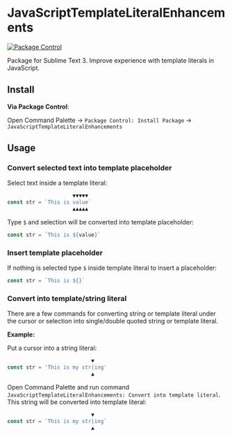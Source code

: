 # JavaScriptTemplateLiteralEnhancements

[![Package Control](https://img.shields.io/packagecontrol/dt/JavaScriptTemplateLiteralEnhancements.svg)](https://packagecontrol.io/packages/JavaScriptTemplateLiteralEnhancements)

Package for Sublime Text 3.
Improve experience with template literals in JavaScript.

## Install

**Via Package Control**:

Open Command Palette &rarr; `Package Control: Install Package` &rarr; `JavaScriptTemplateLiteralEnhancements`

## Usage

### Convert selected text into template placeholder

Select text inside a template literal:

```js
                     ▼▼▼▼▼
const str = `This is value`
                     ▲▲▲▲▲
```

Type `$` and selection will be converted into template placeholder:

```js
const str = `This is ${value}`
```

### Insert template placeholder

If nothing is selected type `$` inside template literal to insert a placeholder:

```js
const str = `This is ${}`
```

### Convert into template/string literal

There are a few commands for converting string or template literal under the cursor or selection into single/double quoted string or template literal.

**Example:**

Put a cursor into a string literal:

```js
                           ▼
const str = 'This is my str|ing'
                           ▲
```

Open Command Palette and run command `JavaScriptTemplateLiteralEnhancements: Convert into template literal`.
This string will be converted into template literal:

```js
                           ▼
const str = `This is my str|ing`
                           ▲
```
